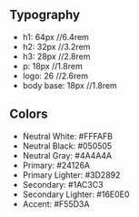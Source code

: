 ## Typography
- h1: 64px //6.4rem
- h2: 32px //3.2rem
- h3: 28px //2.8rem
- p: 18px //1.8rem
- logo: 26 //2.6rem
- body base: 18px //1.8rem

## Colors
- Neutral White: #FFFAFB
- Neutral Black: #050505
- Neutral Gray: #4A4A4A
- Primary: #24126A
- Primary Lighter: #3D2892
- Secondary: #1AC3C3
- Secondary Lighter: #16E0E0
- Accent: #F55D3A





























